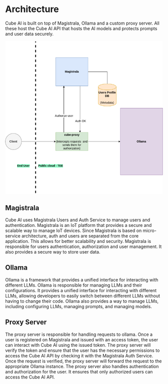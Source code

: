 # Architecture

Cube AI is built on top of Magistrala, Ollama and a custom proxy server. All these host the Cube AI API that hosts the AI models and protects prompts and user data securely.

![](./img/architecture.png)

## Magistrala

Cube AI uses Magistrala Users and Auth Service to manage users and authentication. Magistrala is an IoT platform that provides a secure and scalable way to manage IoT devices. Since Magistrala is based on micro-service architecture, auth and users are separated from the core application. This allows for better scalability and security. Magistrala is responsible for users authentication, authorization and user management. It also provides a secure way to store user data.

## Ollama

Ollama is a framework that provides a unified interface for interacting with different LLMs. Ollama is responsible for managing LLMs and their configurations. It provides a unified interface for interacting with different LLMs, allowing developers to easily switch between different LLMs without having to change their code. Ollama also provides a way to manage LLMs, including configuring LLMs, managing prompts, and managing models.

## Proxy Server

The proxy server is responsible for handling requests to ollama. Once a user is registered on Magistrala and issued with an access token, the user can interact with Cube AI using the issued token. The proxy server will verify the token and ensure that the user has the necessary permissions to access the Cube AI API by checking it with the Magistrala Auth Service. Once the request is verified, the proxy server will forward the request to the appropriate Ollama instance. The proxy server also handles authentication and authorization for the user. It ensures that only authorized users can access the Cube AI API.
